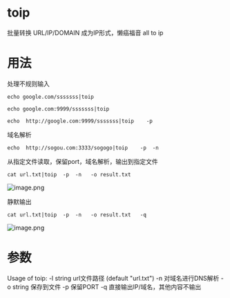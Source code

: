 # toip
批量转换 URL/IP/DOMAIN 成为IP形式，懒癌福音 all to ip

# 用法
处理不规则输入

`echo google.com/sssssss|toip`

`echo google.com:9999/sssssss|toip`

`echo  http://google.com:9999/sssssss|toip    -p`

域名解析

`echo  http://sogou.com:3333/sogogo|toip    -p  -n`


从指定文件读取，保留port，域名解析，输出到指定文件

`cat url.txt|toip  -p  -n   -o result.txt`

![image.png](https://note.youdao.com/yws/res/34761/WEBRESOURCEc18097a1f1f4ecc75931db66e7105b86)


静默输出

`cat url.txt|toip  -p  -n   -o result.txt   -q`

![image.png](https://note.youdao.com/yws/res/34766/WEBRESOURCEb7ce4b1434a2af96200d462adb87a651)

# 参数
Usage of toip:
  -l string
        url文件路径 (default "url.txt")
  -n    对域名进行DNS解析
  -o string
        保存到文件
  -p    保留PORT
  -q    直接输出IP/域名，其他内容不输出


